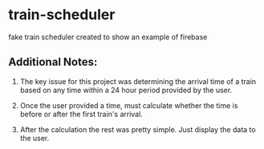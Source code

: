 # train-scheduler
fake train scheduler created to show an example of firebase

## Additional Notes:
1. The key issue for this project was determining the arrival time of a train based on any time within a 24 hour period provided by the user.

1. Once the user provided a time, must calculate whether the time is before or after the first train's arrival.

1. After the calculation the rest was pretty simple. Just display the data to the user.
